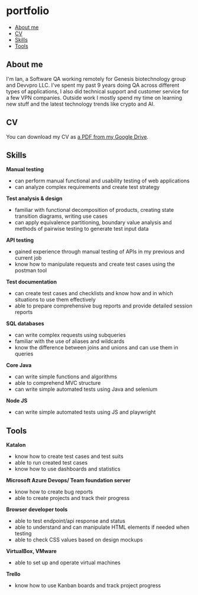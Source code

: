 # portfolio
- [About me](#about-me)
- [CV](#cv)
- [Skills](#skills)
- [Tools](#tools)

## About me

I'm Ian, a Software QA working remotely for Genesis biotechnology group and Devvpro LLC. I've spent my past 9 years doing QA across different types of applications, I also did technical support and customer service for a few VPN companies. Outside work I mostly spend my time on learning new stuff and the latest technology trends like crypto and AI.

## CV
You can download my CV as [a PDF from my Google Drive](https://drive.google.com/file/d/1ga_rPku7T0BPkNp_RrDaiKX5-HjmnVmt/view?usp=sharing).

## Skills

__Manual testing__
  * can perform manual functional and usability testing of web applications
  * can analyze complex requirements and create test strategy

__Test analysis & design__
  * familiar with functional decomposition of products, creating state transition diagrams, writing use cases
  * can apply equivalence partitioning, boundary value analysis and methods of pairwise testing to generate test input data

__API testing__
  * gained experience through manual testing of APIs in my previous and current job
  * know how to manipulate requests and create test cases using the postman tool

__Test documentation__
  * can create test cases and checklists and know how and in which situations to use them effectively
  * able to prepare comprehensive bug reports and provide detailed session reports

__SQL databases__
  * can write complex requests using subqueries
  * familiar with the use of aliases and wildcards
  * know the difference between joins and unions and can use them in queries

__Core Java__
  * can write simple functions and algorithms
  * able to comprehend MVC structure
  * can write simple automated tests using Java and selenium

__Node JS__
  * can write simple automated tests using JS and playwright


## Tools

__Katalon__
  * know how to create test cases and test suits
  * able to run created test cases
  * know how to use dashboards and statistics

__Microsoft Azure Devops/ Team foundation server__
  * know how to create bug reports
  * able to create projects and track their progress

__Browser developer tools__
  * able to test endpoint/api response and status
  * able to understand and can manipulate HTML elements if needed when testing
  * able to check CSS values based on design mockups

__VirtualBox, VMware__
  * able to set up and operate virtual machines

__Trello__
  * know how to use Kanban boards and track project progress
